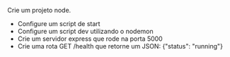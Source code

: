 Crie um projeto node.

- Configure um script de start
- Configure um script dev utilizando o nodemon
- Crie um servidor express que rode na porta 5000
- Crie uma rota GET /health que retorne um JSON: {"status": "running"}
